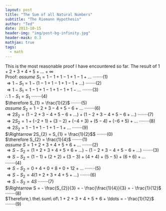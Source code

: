 ```yaml
---
layout: post
title: "The Sum of all Natural Numbers"
subtitle: "The Riemann Hypothesis"
author: "Ted"
date: 2013-10-15
header-img: "img/post-bg-infinity.jpg"
header-mask: 0.3
mathjax: true
tags:
  - math
---
```


This is the most reasonable proof I have encountered so far.
The result of $1 + 2 + 3 + 4 + 5 + \ldots + \infty$
<br>
Proof:
$assume\ S_{1} = 1 - 1 + 1 - 1 + 1 - 1 + \ldots$
········(1)
<br>
$\Rightarrow 1 - S_{1} = 1 - (1 - 1 + 1 - 1 + 1 - 1 + \ldots)$
········(2)
<br>
$\Rightarrow 1 - S_{1} = 1 - 1 + 1 - 1 + 1 - 1 + 1 - \ldots$
········(3)
<br>
$\therefore 1 - S_{1} = S_{1}$
········(4)
<br>
$\therefore S_{1} = \frac{1}{2}$
········(5)
<br>
$assume\ S_{2} = 1 - 2 + 3 - 4 + 5 - 6 + \ldots$
········(6)
<br>
$\Rightarrow 2S_{2} = (1 - 2 + 3 - 4 + 5 - 6 + \ldots) + (1 - 2 + 3 - 4 + 5 - 6 + \ldots)$
········(7)
<br>
$\Rightarrow 2S_{2} = 1 + ( - 2 + 1) + (3 - 2) + ( - 4 + 3) + (5 - 4) + ( - 6 + 5) + \ldots$
········(8)
<br>
$\Rightarrow 2S_{2} = 1 - 1 + 1 - 1 + 1 - 1 + \ldots$
········(9)
<br>
$\Rightarrow 2S_{2} = S_{1} = \frac{1}{2}$$
········(0)
<br>
$\therefore S_{2} = \frac{1}{4}$
········(1)
<br>
$assume\ S = 1 + 2 + 3 + 4 + 5 + 6 + \ldots$
········(2)
<br>
$\Rightarrow S - S_{2} = (1 + 2 + 3 + 4 + 5 + 6 + \ldots) - (1 - 2 + 3 - 4 + 5 - 6 + \ldots)$
········(3)
<br>
$\Rightarrow S - S_{2} = (1 - 1) + (2 + 2) + (3 - 3) + (4 + 4) + (5 - 5) + (6 + 6) + \ldots$
········(4)
<br>
$\Rightarrow S - S_{2} = 0 + 4 + 0 + 8 + 0 + 12 + \ldots$
········(5)
<br>
$\Rightarrow S - S_{2} = 4(1 + 2 + 3 + 4 + 5 + \ldots)$
········(6)
<br>
$\Rightarrow S - S_{2} = 4S$
········(7)
<br>
$\Rightarrow S = - \frac{S_{2}}{3} = - \frac{\frac{1}{4}}{3} = - \frac{1}{12}$
········(8)
<br>
$Therefore,\ the\ sum\ of\ 1 + 2 + 3 + 4 + 5 + 6 + \ldots = - \frac{1}{12}$
········(9)
<br>
